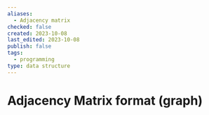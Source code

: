 ```yaml
---
aliases:
  - Adjacency matrix
checked: false
created: 2023-10-08
last_edited: 2023-10-08
publish: false
tags:
  - programming
type: data structure
---
```

# Adjacency Matrix format (graph)
